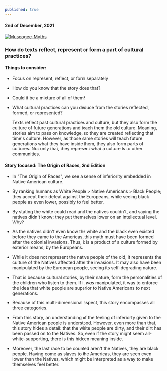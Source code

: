 ```yaml
---
published: true
---
```

#### 2nd of December, 2021

[![Muscogee-Myths](https://i.ibb.co/T8KZprJ/Muscogee-Myths.png)](ibb.co)

### How do texts reflect, represent or form a part of cultural practices?

#### Things to consider:
- Focus on represent, reflect, or form separately
- How do you know that the story does that?
- Could it be a mixture of all of them?
- What cultural practices can you deduce from the stories reflected, formed, or represented?

	Texts reflect past cultural practices and culture, but they also form the culture of future generations and teach them the old culture. Meaning, stories aim to pass on knowledge, so they are created reflecting that time's culture. However, as those same stories will teach future generations what they have inside them, they also form parts of cultures. Not only that, they represent what a culture is to other communities.

#### Story focused: The Origin of Races, 2nd Edition

- In "The Origin of Races", we see a sense of inferiority embedded in Native American culture.

- By ranking humans as White People > Native Americans > Black People; they accept their defeat against the Europeans, while seeing black people as even lower, possibly to feel better.

- By stating the white could read and the natives couldn't, and saying the natives didn't know; they put themselves lower on an intellectual level. Why?

- As the natives didn't even know the white and the black even existed before they came to the Americas, this myth must have been formed after the colonial invasions. Thus, it is a product of a culture formed by exterior means, by the Europeans. 

- While it does not represent the native people of the old, it represents the culture of the Natives affected after the invasions. It may also have been manipulated by the European people, seeing its self-degrading nature. 

- That is because cultural stories, by their nature, form the personalities of the children who listen to them. If it _was_ manipulated, it was to enforce the idea that white people are superior to Native Americans to next generations.

- Because of this multi-dimensional aspect, this story encompasses all three categories. 

- From this story, an understanding of the feeling of inferiorty given to the Native American people is understood. However, even more than that, this story hides a detail: that the white people are dirty, and their dirt has been passed on to the Natives. So, even if the story might seem all-white-supporting, there is this hidden meaning inside. 

- Moreover, the last race to be counted aren't the Natives, they are black people. Having come as slaves to the Americas, they are seen even lower than the Natives, which might be interpreted as a way to make themselves feel better.
